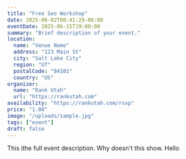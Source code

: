 ```yaml
---
title: "Free Seo Workshop"
date: 2025-06-02T00:41:29-06:00
eventDate: 2025-06-15T19:00:00
summary: "Brief description of your event."
location:
  name: "Venue Name"
  address: "123 Main St"
  city: "Salt Lake City"
  region: "UT"
  postalCode: "84101"
  country: "US"
organizer:
  name: "Rank Utah"
  url: "https://rankutah.com"
availability: "https://rankutah.com/rsvp"
price: "1.00"
image: "/uploads/sample.jpg"
tags: ["event"]
draft: false
---
```

This ithe full event description. Why doesn't this show. Hello 

